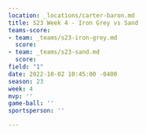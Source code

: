 ```yaml
---
location: _locations/carter-baron.md
title: S23 Week 4 - Iron Grey vs Sand
teams-score:
- team: _teams/s23-iron-grey.md
  score: 
- team: _teams/s23-sand.md
  score: 
field: "1"
date: 2022-10-02 10:45:00 -0400
season: 23
week: 4
mvp: ''
game-ball: ''
sportsperson: ''

---
```

